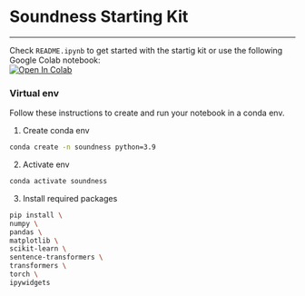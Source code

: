 # Soundness Starting Kit

***

Check `README.ipynb` to get started with the startig kit or use the following Google Colab notebook:  
[![Open In Colab](https://colab.research.google.com/assets/colab-badge.svg)](https://colab.research.google.com/drive/1RNzemjwptC5-yEdY-kQUCNx994loGmTZ?usp=sharing)

### Virtual env
Follow these instructions to create and run your notebook in a conda env.

1. Create conda env

```bash
conda create -n soundness python=3.9
```

2. Activate env

```bash
conda activate soundness
```

3. Install required packages

```bash
pip install \
numpy \
pandas \
matplotlib \
scikit-learn \
sentence-transformers \
transformers \
torch \
ipywidgets
```
